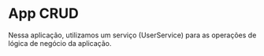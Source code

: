 # App CRUD 

Nessa aplicação, utilizamos um serviço (UserService) para as operações de lógica de negócio da aplicação.